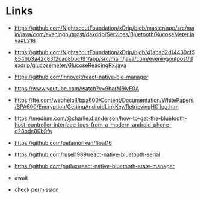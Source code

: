 # Links

* https://github.com/NightscoutFoundation/xDrip/blob/master/app/src/main/java/com/eveningoutpost/dexdrip/Services/BluetoothGlucoseMeter.java#L218
* https://github.com/NightscoutFoundation/xDrip/blob/41abad2d14430cf58546b3a42c83f2cad8bbc191/app/src/main/java/com/eveningoutpost/dexdrip/glucosemeter/GlucoseReadingRx.java
* https://github.com/innoveit/react-native-ble-manager
* https://www.youtube.com/watch?v=9barM9iyE0A

* https://fte.com/webhelpII/bpa600/Content/Documentation/WhitePapers/BPA600/Encryption/GettingAndroidLinkKey/RetrievingHCIlog.htm
* https://medium.com/@charlie.d.anderson/how-to-get-the-bluetooth-host-controller-interface-logs-from-a-modern-android-phone-d23bde00b9fa

* https://github.com/petamoriken/float16
* https://github.com/rusel1989/react-native-bluetooth-serial
* https://github.com/patlux/react-native-bluetooth-state-manager
* await
* check permission
